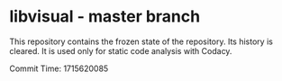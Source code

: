 # libvisual - master branch

This repository contains the frozen state of the repository.
Its history is cleared. It is used only for static code
analysis with Codacy.

Commit Time: 1715620085